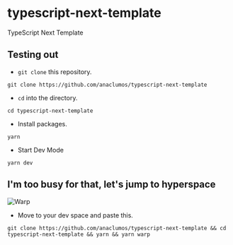 # typescript-next-template

TypeScript Next Template

## Testing out

- `git clone` this repository.

```
git clone https://github.com/anaclumos/typescript-next-template
```

- `cd` into the directory.

```
cd typescript-next-template
```

- Install packages.

```
yarn
```

- Start Dev Mode

```
yarn dev
```

## I'm too busy for that, let's jump to hyperspace

![Warp](https://media.giphy.com/media/3ornjHyjf1FiUneGGI/giphy.gif)

- Move to your dev space and paste this.

```
git clone https://github.com/anaclumos/typescript-next-template && cd typescript-next-template && yarn && yarn warp
```
